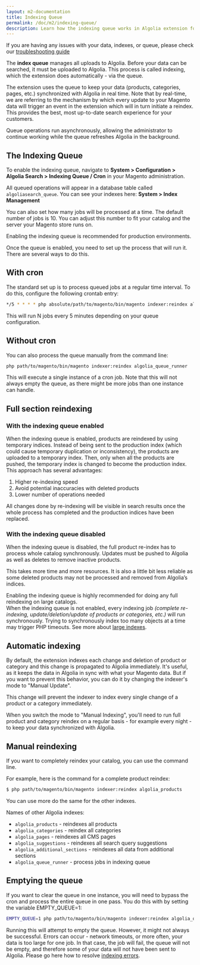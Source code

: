 ```yaml
---
layout: m2-documentation
title: Indexing Queue
permalink: /doc/m2/indexing-queue/
description: Learn how the indexing queue works in Algolia extension for Magento 2
---
```


<div class="alert alert-warning">
If you are having any issues with your data, indexes, or queue, please check our <a href="/magento/doc/m2/faq-support-data">troubleshooting guide</a>
</div>

The **index queue** manages all uploads to Algolia. Before your data can be searched, it must be uploaded to Algolia. This process is called indexing, which the extension does automatically - via the queue.

The extension uses the queue to keep your data (products, categories, pages, etc.) synchronized with Algolia in real time. Note that by real-time, we are referring to the mechanism by which every update to your Magento data will trigger an event in the extension which will in turn initiate a reindex. This provides the best, most up-to-date search experience for your customers.

Queue operations run asynchronously, allowing the administrator to continue working while the queue refreshes Algolia in the background.

## The Indexing Queue

To enable the indexing queue, navigate to **System > Configuration > Algolia Search > Indexing Queue / Cron** in your Magento administration.

All queued operations will appear in a database table called `algoliasearch_queue`. You can see your indexes here:  **System > Index Management**

You can also set how many jobs will be processed at a time. The default number of jobs is 10. You can adjust this number to fit your catalog and the server your Magento store runs on.

<div class="alert alert-warning">
    <i class="fa fa-exclamation-triangle"></i>
    Enabling the indexing queue is recommended for production environments.
</div>

Once the queue is enabled, you need to set up the process that will run it. There are several ways to do this.

## With cron

The standard set up is to process queued jobs at a regular time interval. To do this, configure the following crontab entry:

```sh
*/5 * * * * php absolute/path/to/magento/bin/magento indexer:reindex algolia_queue_runner
```

This will run N jobs every 5 minutes depending on your queue configuration.

## Without cron

You can also process the queue manually from the command line:

```sh
php path/to/magento/bin/magento indexer:reindex algolia_queue_runner
```

This will execute a single instance of a cron job. Note that this will not always empty the queue, as there might be more jobs than one instance can handle.

## Full section reindexing

### With the indexing queue enabled

When the indexing queue is enabled, products are reindexed by using temporary indices. Instead of being sent to the production index (which could cause temporary duplication or inconsistency), the products are uploaded to a temporary index. Then, only when all the products are pushed, the temporary index is changed to become the production index. This approach has several advantages:

1. Higher re-indexing speed
2. Avoid potential inaccuracies with deleted products
3. Lower number of operations needed

All changes done by re-indexing will be visible in search results once the whole process has completed and the production indices have been replaced.

### With the indexing queue disabled

When the indexing queue is disabled, the full product re-index has to process whole catalog synchronously. Updates must be pushed to Algolia as well as deletes to remove inactive products.

This takes more time and more resources. It is also a little bit less reliable as some deleted products may not be processed and removed from Algolia’s indices.

<div class="alert alert-warning">
    <i class="fa fa-exclamation-triangle"></i>
    Enabling the indexing queue is highly recommended for doing any full reindexing on large catalogs.
</div>

<div class="alert alert-danger">
	<i class="fa fa-exclamation-triangle"></i>
	When the indexing queue is not enabled, every indexing job <i>(complete re-indexing, update/deletion/update of products or categories, etc.)</i> will run synchronously. Trying to synchronously index too many objects at a time may trigger PHP timeouts. See more about <a href="/magento/doc/m2/faq-support-data/#my-data-is-too-large">large indexes</a>.
</div>

## Automatic indexing

By default, the extension indexes each change and deletion of product or category and this change is propagated to Algolia immediately. It's useful, as it keeps the data in Algolia in sync with what your Magento data. But if you want to prevent this behavior, you can do it by changing the indexer's mode to "Manual Update".

This change will prevent the indexer to index every single change of a product or a category immediately.

When you switch the mode to "Manual Indexing", you'll need to run full product and category reindex on a regular basis - for example every night - to keep your data synchronized with Algolia.

## Manual reindexing

If you want to completely reindex your catalog, you can use the command line.

For example, here is the command for a complete product reindex:

```sh
$ php path/to/magento/bin/magento indexer:reindex algolia_products
```

You can use more do the same for the other indexes.

Names of other Algolia indexes:

- `algolia_products` - reindexes all products
- `algolia_categories` - reindex all categories
- `algolia_pages` - reindexes all CMS pages
- `algolia_suggestions` - reindexes all search query suggestions
- `algolia_additional_sections` - reindexes all data from additional sections
- `algolia_queue_runner` - process jobs in indexing queue

## Emptying the queue

If you want to clear the queue in one instance, you will need to bypass the cron and process the entire queue in one pass. You do this with by setting the variable EMPTY_QUEUE=1:

```sh
EMPTY_QUEUE=1 php path/to/magento/bin/magento indexer:reindex algolia_queue_runner
```
Running this will attempt to empty the queue. However, it might not always be successful. Errors can occur - network timeouts, or more often, your data is too large for one job. In that case, the job will fail, the queue will not be empty, and therefore some of your data will not have been sent to Algolia. Please go here how to resolve [indexing errors](/magento/doc/m2/faq-support-data/#common-errors).
